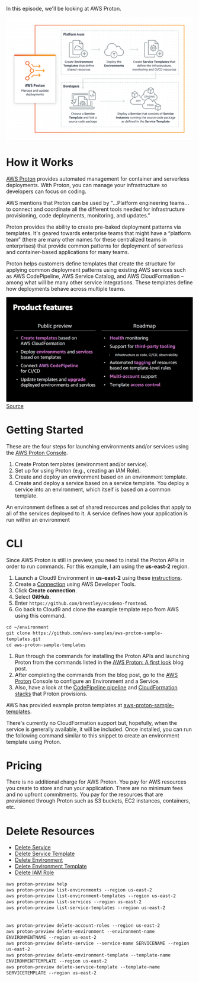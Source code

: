 In this episode, we'll be looking at AWS Proton.

![How it Works](https://github.com/PaulDuvall/aws-5-mins/blob/main/_img/proton-how-it-works.png)

# How it Works
[AWS Proton](https://aws.amazon.com/proton/) provides automated management for container and serverless deployments. With Proton, you can manage your infrastructure so developers can focus on coding.

AWS mentions that Proton can be used by "…Platform engineering teams…to connect and coordinate all the different tools needed for infrastructure provisioning, code deployments, monitoring, and updates."

Proton provides the ability to create pre-baked deployment patterns via templates. It's geared towards enterprise teams that might have a “platform team” (there are many other names for these centralized teams in enterprises) that provide common patterns for deployment of serverless and container-based applications for many teams. 

Proton helps customers define templates that create the structure for applying common deployment patterns using existing AWS services such as AWS CodePipeline, AWS Service Catalog, and AWS CloudFormation – among what will be many other service integrations. These templates define how deployments behave across multiple teams. 

![Proton Features](https://github.com/PaulDuvall/aws-5-mins/blob/main/_img/proton-features.png) [Source](https://virtual.awsevents.com/media/1_4y7w5alh)

# Getting Started
These are the four steps for launching environments and/or services using the [AWS Proton Console](https://console.aws.amazon.com/proton/).

1. Create Proton templates (environment and/or service).
1. Set up for using Proton (e.g., creating an IAM Role).
1. Create and deploy an environment based on an environment template.
1. Create and deploy a service based on a service template. You deploy a service into an environment, which itself is based on a common template. 

An environment defines a set of shared resources and policies that apply to all of the services deployed to it. A service defines how your application is run within an environment

# CLI
Since AWS Proton is still in preview, you need to install the Proton APIs in order to run commands. For this example, I am using the **us-east-2** region. 

1. Launch a Cloud9 Environment in **us-east-2** using these [instructions](https://github.com/PaulDuvall/aws-5-mins/tree/main/cloud9).
1. Create a [Connection](https://us-east-2.console.aws.amazon.com/codesuite/settings/connections) using AWS Developer Tools. 
1. Click **Create connection**.
1. Select **GitHub**.
1. Enter `https://github.com/brentley/ecsdemo-frontend`. 
1. Go back to Cloud9 and clone the example template repo from AWS using this command. 

```
cd ~/environment
git clone https://github.com/aws-samples/aws-proton-sample-templates.git
cd aws-proton-sample-templates
```

1. Run through the commands for installing the Proton APIs and launching Proton from the commands listed in the [AWS Proton: A first look](https://aws.amazon.com/blogs/containers/intro-to-aws-proton/) blog post.
2. After completing the commands from the blog post, go to the [AWS Proton](https://console.aws.amazon.com/proton/) Console to configure an Environment and a Service. 
1. Also, have a look at the [CodePipeline pipeline](https://us-east-2.console.aws.amazon.com/codesuite/codepipeline/pipelines) and [CloudFormation stacks](https://us-east-2.console.aws.amazon.com/cloudformation/home?region=us-east-2#/stacks?filteringText=proton&filteringStatus=active&viewNested=true&hideStacks=false&stackId=) that Proton provisions.  

AWS has provided example proton templates at [aws-proton-sample-templates](https://github.com/aws-samples/aws-proton-sample-templates).

There's currently no CloudFormation support but, hopefully, when the service is generally available, it will be included. Once installed, you can run the following command similar to this snippet to create an environment template using Proton.

# Pricing
There is no additional charge for AWS Proton. You pay for AWS resources you create to store and run your application. There are no minimum fees and no upfront commitments. You pay for the resources that are provisioned through Proton such as S3 buckets, EC2 instances, containers, etc. 

# Delete Resources

* [Delete Service](https://us-east-2.console.aws.amazon.com/proton/home?region=us-east-2#/services)
* [Delete Service Template](https://us-east-2.console.aws.amazon.com/proton/home?region=us-east-2#/templates/services)
* [Delete Environment](https://us-east-2.console.aws.amazon.com/proton/home?region=us-east-2#/environments)
* [Delete Environment Template](https://us-east-2.console.aws.amazon.com/proton/home?region=us-east-2#/templates/environments)
* [Delete IAM Role](https://console.aws.amazon.com/iam/home?region=us-east-1#/roles)

```
aws proton-preview help
aws proton-preview list-environments --region us-east-2
aws proton-preview list-environment-templates --region us-east-2
aws proton-preview list-services --region us-east-2
aws proton-preview list-service-templates --region us-east-2


aws proton-preview delete-account-roles --region us-east-2
aws proton-preview delete-environment --environment-name ENVIRONMENTNAME --region us-east-2
aws proton-preview delete-service --service-name SERVICENAME --region us-east-2
aws proton-preview delete-environment-template --template-name ENVIRONMENTTEMPLATE --region us-east-2
aws proton-preview delete-service-template --template-name SERVICETEMPLATE --region us-east-2
```
